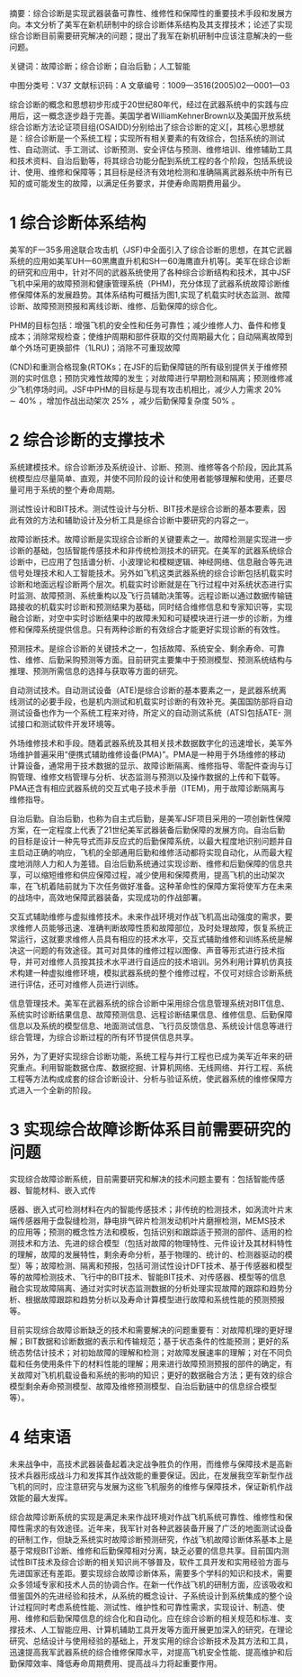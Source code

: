 摘要：综合诊断是实现武器装备可靠性、维修性和保障性的重要技术手段和发展方向。本文分析了美军在新机研制中的综合诊断体系结构及其支撑技术；论述了实现综合诊断目前需要研究解决的问题；提出了我军在新机研制中应该注意解决的一些问题。

关键词：故障诊断；综合诊断；自治后勤；人工智能

中图分类号：V37 文献标识码：A 文章编号：1009—3516(2005)02—0001—03

综合诊断的概念和思想初步形成于20世纪80年代，经过在武器系统中的实践与应用后，这一概念逐步趋于完善。美国学者WilliamKehnerBrown以及美国开放系统综合诊断方法论证项目组(OSAIDD)分别给出了综合诊断的定义[，其核心思想就是：综合诊断是一个系统工程；实现所有相关要素的有效综合，包括系统的测试性、自动测试、手工测试、诊断预测、安全评估与预测、维修培训、维修辅助工具和技术资料、自治后勤等，将其综合功能分配到系统工程的各个阶段，包括系统设计、使用、维修和保障等；其目标是经济有效地检测和准确隔离武器系统中所有已知的或可能发生的故障，以满足任务要求，并使寿命周期费用最少。

# 1 综合诊断体系结构

美军的F一35多用途联合攻击机（JSF)中全面引入了综合诊断的思想，在其它武器系统的应用如美军UH一60黑鹰直升机和SH一60海鹰直升机等[。美军在综合诊断的研究和应用中，针对不同的武器系统使用了各种综合诊断结构和技术，其中JSF飞机中采用的故障预测和健康管理系统（PHM)，充分体现了武器系统故障诊断维修保障体系的发展趋势。其体系结构可概括为图1,实现了机载实时状态监测、故障诊断、故障预测预报和离线诊断、维修、后勤保障的综合化。

PHM的目标包括：增强飞机的安全性和任务可靠性；减少维修人力、备件和修复成本；消除常规检查；使维护周期和部件获取的交付周期最大化；自动隔离故障到单个外场可更换部件（1LRU)；消除不可重现故障

(CND)和重测合格现象(RTOKs；在JSF的后勤保障链的所有级别提供关于维修预测的实时信息；预防灾难性故障的发生；对故障进行早期检测和隔离；预测维修减少飞机停场时间。JSF中PHM的目标是与现有攻击机相比，减少人力需求  $20\% \sim 40\%$  ，增加作战出动架次  $25\%$  ，减少后勤保障复杂度  $50\%$  。

# 2 综合诊断的支撑技术

系统建模技术。综合诊断涉及系统设计、诊断、预测、维修等各个阶段，因此其系统模型应尽量简单、直观，并使不同阶段的设计和使用者能够理解和使用，还要尽量可用于系统的整个寿命周期。

测试性设计和BIT技术。测试性设计与分析、BIT技术是综合诊断的基本要素，因此有效的方法和辅助设计及分析工具是综合诊断中要研究的内容之一。

故障诊断技术。故障诊断是实现综合诊断的关键要素之一。故障检测是实现进一步诊断的基础，包括智能传感技术和非传统检测技术的研究。在美军的武器系统综合诊断中，已应用了包括谱分析、小波理论和模糊逻辑、神经网络、信息融合等先进信号处理技术和人工智能技术。另外如飞机这类武器系统的综合诊断包括机载实时诊断和地面远程诊断两个层次。机载实时诊断就是在飞行过程中对系统状态进行实时监测、故障预测、系统重构以及飞行员辅助决策等。远程诊断以通过数据传输链路接收的机载实时诊断和预测结果为基础，同时结合维修信息和专家知识等，实现融合诊断，对空中实时诊断结果中的故障未知和可疑模块进行进一步的诊断，为维修和保障系统提供信息。只有两种诊断的有效综合才能更好实现诊断的有效性。

预测技术。是综合诊断的关键技术之一，包括故障、系统安全、剩余寿命、可靠性、维修、后勤采购预测等方面。目前研究主要集中于预测模型、预测系统结构与推理、预测所需信息的选择与获取等方面的研究。

自动测试技术。自动测试设备（ATE)是综合诊断的基本要素之一，是武器系统离线测试的必要手段，也是机内测试和机载实时诊断的有效补充。美国国防部将自动测试设备也作为一个系统工程来对待，所定义的自动测试系统（ATS)包括ATE- 测试接口和测试软件开发环境等。

外场维修技术和手段。随着武器系统及其相关技术数据数字化的迅速增长，美军外场维护普遍采用“便携式辅助维修设备(PMA)”。PMA是一种用于外场维修的移动计算设备，通常用于技术数据的显示、故障诊断隔离、维修指导、零配件查询与订购管理、维修文档管理与分析、状态监测与预测以及操作数据的上传和下载等。PMA还含有相应武器系统的交互式电子技术手册（ITEM)，用于故障诊断隔离与维修指导。

自治后勤。自治后勤，也称为自主式后勤，是美军JSF项目采用的一项创新性保障方案，在一定程度上代表了21世纪美军武器装备后勤保障的发展方向。自治后勤的目标是设计一种先导式而非反应式的后勤保障系统，以最大程度地识别问题并自主启动正确的响应，飞机的全部通用后勤和维修活动都将实现自动化，从而最大程度地消除人力和人为差错。自治后勤系统通过实现诊断、维修和后勤保障的信息共享，可以缩短维修和供应保障过程，减少使用和保障费用，提高飞机的出动架次率，在飞机着陆前就为下次任务做好准备。这种革命性的保障方案将使军方在未来的战场中，高效地保障武器装备，实现成功的作战部署。

交互式辅助维修与虚拟维修技术。未来作战环境对作战飞机高出动强度的需求，要求维修人员能够迅速、准确判断故障性质和故障部位，及时处理故障，恢复系统正常运行，这就要求维修人员具有相应的技术水平，交互式辅助维修和训练系统是解决这一问题的有效途径。其可对具体的维修过程以图像、声音等形式进行技术指导，并可对维修人员按其技术水平进行自适应的技术培训。另外利用计算机仿真技术构建一种虚拟维修环境，模拟武器系统的整个维修过程，不仅可对综合诊断系统进行评估，还可对维修人员进行训练。

信息管理技术。美军在武器系统的综合诊断中采用综合信息管理系统对BIT信息、系统实时诊断结果信息、故障预测信息、远程诊断结果信息、维修信息、后勤保障信息以及系统的模型信息、地面测试信息、飞行员反馈信息、系统设计信息等进行综合管理，为综合诊断过程的所有环节提供信息共享。

另外，为了更好实现综合诊断功能，系统工程与并行工程也已成为美军近年来的研究重点。利用智能数据仓库、数据挖掘、计算机网络、无线网络、并行工程、系统工程等方法构成成套的综合诊断设计、分析与验证系统，使武器系统的维修保障方式进入一个全新的阶段。

# 3 实现综合故障诊断体系目前需要研究的问题

实现综合故障诊断系统，目前需要研究和解决的技术问题主要有：包括智能传感器、智能材料、嵌入式传

感器、嵌入式可检测材料在内的智能传感技术；非传统的检测技术，如涡流叶片末端传感器用于盘裂缝检测，静电排气碎片检测发动机叶片磨擦检测，MEMS技术的应用等；预测的概念性方法和模板，包括识别和跟踪适于预测的部件、适用的检测技术和方法、先进的综合模型（包括对故障的物理特性、元件设计及其材料特性的理解，故障的发展特性，剩余寿命分析，基于物理的、统计的、检测器驱动的模型）等；故障检测、隔离和预报，包括可测试性设计DFT技术、基于传感器和模型等的故障检测技术、飞行中的BIT技术、智能BIT技术、对传感器、模型等的信息融合实现故障隔离、通过对实时状态监测数据的分析处理实现故障的跟踪和趋势分析、根据故障跟踪和趋势分析以及寿命计算模型进行故障和系统性能的预测预报等。

目前实现综合故障诊断缺乏的技术和需要解决的问题重要有：对故障机理的更好理解；BIT数据和诊断数据的表示和传输规范；基于状态条件的性能预测；更好的系统态势估计技术；对初始故障的理解和检测；对故障发展速率的理解；对在不同负载和任务使用条件下的材料性能的理解；用来进行故障预测预报的部件的确定，有关故障对飞机机载设备和系统的影响的知识；更好的数据融合方法；更有效的综合模型剩余寿命预测模型、故障及维修预测模型、自治后勤链中的信息综合模型等）。

# 4 结束语

未来战争中，高技术武器装备起着决定战争胜负的作用，而维修与保障技术是高新技术兵器形成战斗力和发挥其作战效能的重要保证。因此，在发展我空军新型作战飞机的同时，应注意研究与发展为这些飞机服务的维修与保障技术，保证新机作战效能的最大发挥。

综合故障诊断系统的实现是满足未来作战环境对作战飞机系统可靠性、维修性和保障性需求的有效途径。近年来，我军针对各种武器装备开展了广泛的地面测试设备的研制工作，但缺乏系统实时故障诊断预测研究，作战飞机故障诊断体系基本上是基于常规BIT诊断、维修和后勤保障相对分离，缺乏必要的信息共享。目前国内测试性BIT技术及综合诊断的相关知识尚不够普及，软件工具开发和实用经验方面与先进国家还有差距。要实现综合故障诊断体系，需要多个学科的知识和技术，需要众多领域专家和技术人员的协调合作。在新一代作战飞机的研制方面，应该吸收和借鉴国外的先进经验和技术，从系统的概念设计、子系统设计到系统集成的整个设计过程同时考虑系统性能、测试性、维护性和可靠性需求，实现设计、制造、使用、维修和后勤保障信息的综合化和自动化。应在综合诊断的相关规范和标准、支撑技术、人工智能应用、计算机辅助工具开发等方面开展更加深入的研究，在理论研究、总结设计与使用经验的基础上，开发实用的综合诊断技术及其方法和工具，迅速提高我军武器系统的综合维修保障水平，对提高飞机安全性能、提高维护和后勤保障效率、降低寿命周期费用、提高战斗力将起重要作用。
